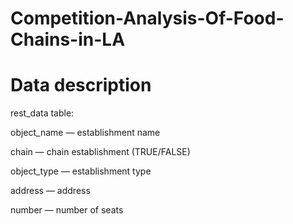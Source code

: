 # Competition-Analysis-Of-Food-Chains-in-LA

# Data description

rest_data table:

object_name — establishment name

chain — chain establishment (TRUE/FALSE)

object_type — establishment type

address — address

number — number of seats
